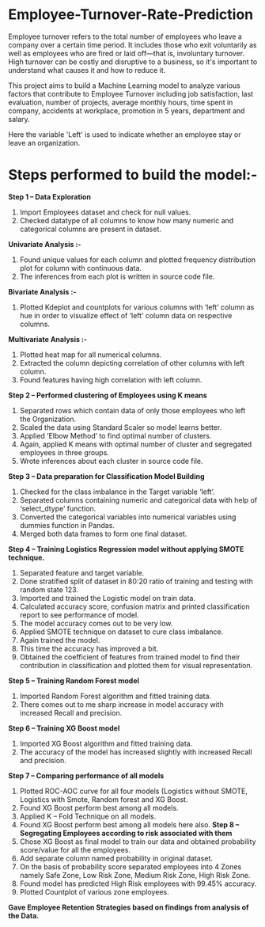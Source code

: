 # Employee-Turnover-Rate-Prediction
Employee turnover refers to the total number of employees who leave a company over a certain time period. It includes those who exit voluntarily as well as employees who are fired or laid off—that is, involuntary turnover. High turnover can be costly and disruptive to a business, so it's important to understand what causes it and how to reduce it.

This project aims to build a Machine Learning model to analyze various factors that contribute to Employee Turnover including job satisfaction, last evaluation, number of projects, average monthly hours, time spent in company, accidents at workplace, promotion in 5 years, department and salary.

Here the variable 'Left' is used to indicate whether an employee stay or leave an organization.

# Steps performed to build the model:-

__Step 1 – Data Exploration__
1)	Import Employees dataset and check for null values.
2)	Checked datatype of all columns to know how many numeric and categorical columns are present in dataset.

__Univariate Analysis :-__
1)	Found unique values for each column and plotted frequency distribution plot for column with continuous data.
2)	The inferences from each plot is written in source code file.
          
 __Bivariate Analysis :-__
1)	Plotted Kdeplot and countplots for various columns with ‘left’ column as hue in order to visualize effect of ‘left’ column data on respective columns.

  __Multivariate Analysis :-__
1)	Plotted heat map for all numerical columns.
2)	Extracted the column depicting correlation of other columns with left column.
3)	 Found features having high correlation with left column.

__Step 2 – Performed clustering of Employees using K means__
1)	Separated rows which contain data of only those employees who left the Organization.
2)	Scaled the data using Standard Scaler so model learns better.
3)	Applied ‘Elbow Method’ to find optimal number of clusters.
4)	Again, applied K means with optimal number of cluster and segregated employees in three groups.
5)	Wrote inferences about each cluster in source code file.

__Step 3 – Data preparation for Classification Model Building__
1)	Checked for the class imbalance in the Target variable ‘left’.
2)	Separated columns containing numeric and categorical data with help of ‘select_dtype’ function.
3)	Converted the categorical variables into numerical variables using dummies function in Pandas.
4)	Merged both data frames to form one final dataset.

__Step 4 – Training Logistics Regression model without applying SMOTE technique.__
1)	Separated feature and target variable.
2)	Done stratified split of dataset in 80:20 ratio of training and testing with random state 123.
3)	Imported and trained the Logistic model on train data.
4)	Calculated accuracy score, confusion matrix and printed classification report to see performance of model.
5)	The model accuracy comes out to be very low.
6)	Applied SMOTE technique on dataset to cure class imbalance.
7)	Again trained the model.
8)	This time the accuracy has improved a bit.
9)	Obtained the coefficient of features from trained model to find their contribution in classification and plotted them for visual representation.

__Step 5 – Training Random Forest model__
1)	Imported Random Forest algorithm and fitted training data.
2)	There comes out to me sharp increase in model accuracy with increased Recall and precision.

__Step 6 – Training XG Boost model__
1)	Imported XG Boost algorithm and fitted training data.
2)	The accuracy of the model has increased slightly with increased Recall and precision.

__Step 7 – Comparing performance of all models__
1)	Plotted ROC-AOC curve for all four models (Logistics without SMOTE, Logistics with Smote, Random forest and XG Boost.
2)	Found XG Boost perform best among all models.
3)	Applied K – Fold Technique on all models.
4)	Found XG Boost perform best among all models here also.
__Step 8 – Segregating Employees according to risk associated with them__
1)	Chose XG Boost as final model to train our data and obtained probability score/value for all the employees.
2)	Add separate column named probability in original dataset.
3)	On the basis of probability score separated employees into 4 Zones namely Safe Zone, Low Risk Zone, Medium Risk Zone, High Risk Zone.
4)	Found model has predicted High Risk employees with 99.45% accuracy.
5)	Plotted Countplot of various zone employees.


__Gave Employee Retention Strategies based on findings from analysis of the Data.__
